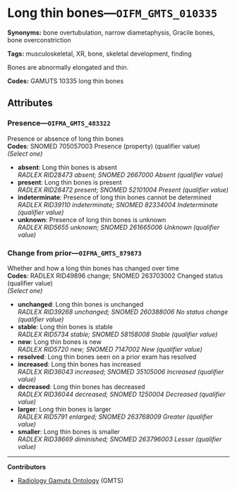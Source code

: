 # Long thin bones—`OIFM_GMTS_010335`

**Synonyms:** bone overtubulation, narrow diametaphysis, Gracile bones, bone overconstriction

**Tags:** musculoskeletal, XR, bone, skeletal development, finding

Bones are abnormally elongated and thin.

**Codes:** GAMUTS 10335 long thin bones

## Attributes

### Presence—`OIFMA_GMTS_483322`

Presence or absence of long thin bones  
**Codes**: SNOMED 705057003 Presence (property) (qualifier value)  
*(Select one)*

- **absent**: Long thin bones is absent  
_RADLEX RID28473 absent; SNOMED 2667000 Absent (qualifier value)_
- **present**: Long thin bones is present  
_RADLEX RID28472 present; SNOMED 52101004 Present (qualifier value)_
- **indeterminate**: Presence of long thin bones cannot be determined  
_RADLEX RID39110 indeterminate; SNOMED 82334004 Indeterminate (qualifier value)_
- **unknown**: Presence of long thin bones is unknown  
_RADLEX RID5655 unknown; SNOMED 261665006 Unknown (qualifier value)_

### Change from prior—`OIFMA_GMTS_879873`

Whether and how a long thin bones has changed over time  
**Codes**: RADLEX RID49896 change; SNOMED 263703002 Changed status (qualifier value)  
*(Select one)*

- **unchanged**: Long thin bones is unchanged  
_RADLEX RID39268 unchanged; SNOMED 260388006 No status change (qualifier value)_
- **stable**: Long thin bones is stable  
_RADLEX RID5734 stable; SNOMED 58158008 Stable (qualifier value)_
- **new**: Long thin bones is new  
_RADLEX RID5720 new; SNOMED 7147002 New (qualifier value)_
- **resolved**: Long thin bones seen on a prior exam has resolved  
- **increased**: Long thin bones has increased  
_RADLEX RID36043 increased; SNOMED 35105006 Increased (qualifier value)_
- **decreased**: Long thin bones has decreased  
_RADLEX RID36044 decreased; SNOMED 1250004 Decreased (qualifier value)_
- **larger**: Long thin bones is larger  
_RADLEX RID5791 enlarged; SNOMED 263768009 Greater (qualifier value)_
- **smaller**: Long thin bones is smaller  
_RADLEX RID38669 diminished; SNOMED 263796003 Lesser (qualifier value)_

---

**Contributors**

- [Radiology Gamuts Ontology](https://gamuts.net/) (GMTS)